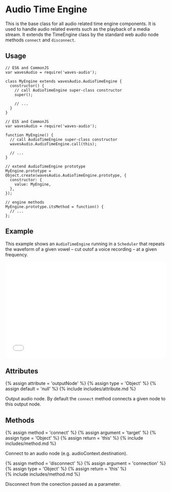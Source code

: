 ---
---

# Audio Time Engine

This is the base class for all audio related time engine components. It is used to handle
audio related events such as the playback of a media stream. It extends the TimeEngine class
by the standard web audio node methods `connect` and `disconnect`.

## Usage

~~~
// ES6 and CommonJS
var wavesAudio = require('waves-audio');

class MyEngine extends wavesAudio.AudioTimeEngine {
  constructor() {
    // call AudioTimeEngine super-class constructor
    super();

    // ...
  }
}
~~~

~~~
// ES5 and CommonJS
var wavesAudio = require('waves-audio');

function MyEngine() {
  // call AudioTimeEngine super-class constructor
  wavesAudio.AudioTimeEngine.call(this);

  // ...
}

// extend AudioTimeEngine prototype
MyEngine.prototype = Object.create(wavesAudio.AudioTimeEngine.prototype, {
  constructor: {
    value: MyEngine,
  },
});

// engine methods
MyEngine.prototype.itsMethod = function() {
  // ...
};
~~~

## Example

This example shows an `AudioTimeEngine` running in a `Scheduler` that repeats the waveform of a given vowel – cut outof a voice recording – at a given frequency.

<iframe width="100%" height="300" src="//jsfiddle.net/o62eanxw/1/embedded/result,js" allowfullscreen="allowfullscreen" frameborder="0"></iframe>

## Attributes

{% assign attribute = 'outputNode' %}
{% assign type = 'Object' %}
{% assign default = 'null' %}
{% include includes/attribute.md %}

Output audio node. By default the `connect` method connects a given node to this output node.

## Methods

{% assign method = 'connect' %}
{% assign argument = 'target' %}
{% assign type = 'Object' %}
{% assign return = 'this' %}
{% include includes/method.md %}

Connect to an audio node (e.g. audioContext.destination).

{% assign method = 'disconnect' %}
{% assign argument = 'connection' %}
{% assign type = 'Object' %}
{% assign return = 'this' %}   
{% include includes/method.md %}

Disconnect from the conection passed as a parameter.
